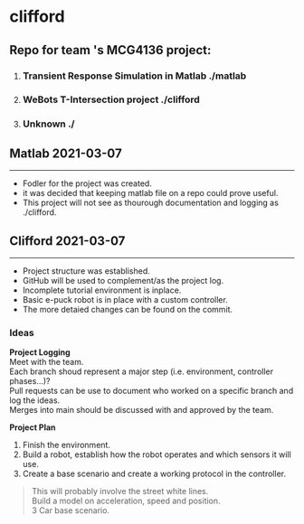 # clifford
## Repo for team 's  MCG4136 project:
1. ### Transient Response Simulation in Matlab ./matlab
2. ### WeBots T-Intersection project ./clifford
3. ### Unknown ./

## Matlab 2021-03-07 
---
- Fodler for the project was created.
- it was decided that keeping matlab file on a repo could prove useful.
- This project will not see as thourough documentation and logging as ./clifford.


## Clifford 2021-03-07 
--- 
- Project structure was established.
- GitHub will be used to complement/as the project log.
- Incomplete tutorial environment is inplace.
- Basic e-puck robot is in place with a custom controller.
- The more detaied changes can be found on the commit.


### Ideas
**Project Logging**   
Meet with the team.  
Each branch shoud represent a major step (i.e. environment, controller phases...)?  
Pull requests can be use to document who worked on a specific branch and log the ideas.  
Merges into main should be discussed with and approved by the team.  

**Project Plan**  
1. Finish the environment.  
2. Build a robot, establish how the robot operates and which sensors it will use.  
3. Create a base scenario and create a working protocol in the controller.
>This will probably involve the street white lines.  
>Build a model on acceleration, speed and position.  
>3 Car base scenario.
